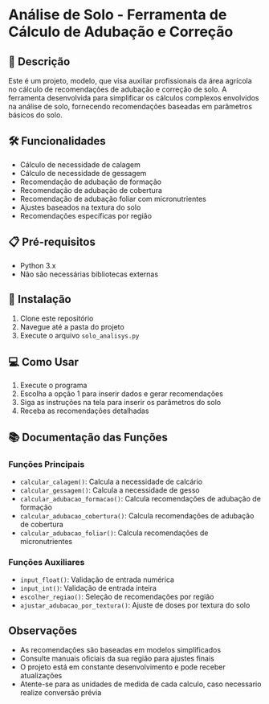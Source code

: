 # Análise de Solo - Ferramenta de Cálculo de Adubação e Correção

## 📝 Descrição
Este é um projeto, modelo, que visa auxiliar profissionais da área agrícola no cálculo de recomendações de adubação e correção de solo. A ferramenta desenvolvida para simplificar os cálculos complexos envolvidos na análise de solo, fornecendo recomendações baseadas em parâmetros básicos do solo.



## 🛠️ Funcionalidades
- Cálculo de necessidade de calagem
- Cálculo de necessidade de gessagem
- Recomendação de adubação de formação
- Recomendação de adubação de cobertura
- Recomendação de adubação foliar com micronutrientes
- Ajustes baseados na textura do solo
- Recomendações específicas por região

## 📋 Pré-requisitos
- Python 3.x
- Não são necessárias bibliotecas externas

## 🔧 Instalação
1. Clone este repositório
2. Navegue até a pasta do projeto
3. Execute o arquivo `solo_analisys.py`

## 💻 Como Usar
1. Execute o programa
2. Escolha a opção 1 para inserir dados e gerar recomendações
3. Siga as instruções na tela para inserir os parâmetros do solo
4. Receba as recomendações detalhadas


## 📚 Documentação das Funções
### Funções Principais
- `calcular_calagem()`: Calcula a necessidade de calcário
- `calcular_gessagem()`: Calcula a necessidade de gesso
- `calcular_adubacao_formacao()`: Calcula recomendações de adubação de formação
- `calcular_adubacao_cobertura()`: Calcula recomendações de adubação de cobertura
- `calcular_adubacao_foliar()`: Calcula recomendações de micronutrientes

### Funções Auxiliares
- `input_float()`: Validação de entrada numérica
- `input_int()`: Validação de entrada inteira
- `escolher_regiao()`: Seleção de recomendações por região
- `ajustar_adubacao_por_textura()`: Ajuste de doses por textura do solo

## Observações
- As recomendações são baseadas em modelos simplificados
- Consulte manuais oficiais da sua região para ajustes finais
- O projeto está em constante desenvolvimento e pode receber atualizações
- Atente-se para as unidades de medida de cada calculo, caso necessario realize conversão prévia

